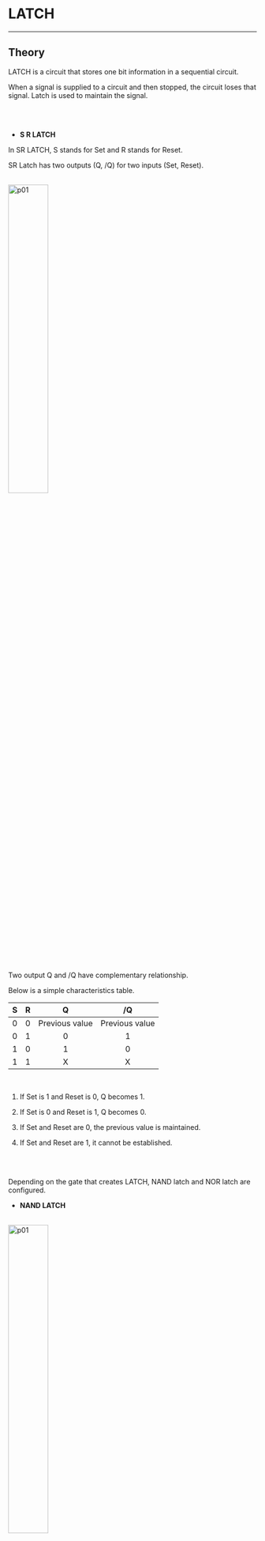 # LATCH
---
## Theory

LATCH is a circuit that stores one bit information in a sequential circuit.

When a signal is supplied to a circuit and then stopped, the circuit loses that signal. Latch is used to maintain the signal.


<br>

<br>

- **S R LATCH**

In SR LATCH, S stands for Set and R stands for Reset.

SR Latch has two outputs (Q, /Q) for two inputs (Set, Reset).

<br>
<img src="./pds/latcha01.png" alt="p01" style="width: 40%;"><br>
<br>

Two output Q and /Q have complementary relationship.

Below is a simple characteristics table.

|S|R|Q|/Q|
|:---:|:---:|:---:|:---:|
|0|0|Previous value|Previous value|
|0|1|0|1|
|1|0|1|0|
|1|1|X|X|

<br>

1. If Set is 1 and Reset is 0, Q becomes 1.

2. If Set is 0 and Reset is 1, Q becomes 0.

3. If Set and Reset are 0, the previous value is maintained. 

4. If Set and Reset are 1, it cannot be established.

<br>


<br>


Depending on the gate that creates LATCH, NAND latch and NOR latch are configured.  

- **NAND LATCH**

<br>
<img src="./pds/latcha02.png" alt="p01" style="width: 40%;"><br>
<br>

|SET|RESET|Q|/Q|
|:---:|:---:|:---:|:---:|
|0|0|X|X|
|0|1|1|0|
|1|0|0|1|
|1|1|Previous value|Previous value|


<br>


1. When SET and RESET = 0, which is to set and reset the latch simultaneously, producing an output of Q and /Q = 1. If the inputs return to 1 at the same time, the output value becomes unpredictable and this input condition is not used(X).

2. When SET = 0 and RESET = 1, output is always set to Q = 1, and even if the SET input becomes 1 again, output does not change. This is because when SET = RESET = 1, the previous value is maintained. This state is called the set state of the latch.

3. When SET = 1 and RESET = 0, output is always set to Q = 0. This state is called clear state of latch or reset state of latch. 

4. When SET and RESET = 1, it is in hold state and has no effect on the output state. Q and /Q outputs maintain the state before input.




** NOR LATCH**

<br>
<img src="./pds/latcha03.png" alt="p01" style="width: 40%;"><br>
<br>

|SET|RESET|Q|/Q|
|:---:|:---:|:---:|:---:|
|0|0|이전 값|이전 값|
|0|1|0|1|
|1|0|1|0|
|1|1|X|X|

1. When SET and RESET = 0, this is hold state for NOR latch and has no effect on the output state. Q and /Q maintain the state before input.

2. When SET = 0 and RESET = 1, output is always set to Q = 0.

3. When SET = 1 and RESET = 0, output is always set to Q = 1. 

4. When SET and RESET = 1, which is to set and reset the latch simultaneously, producing an output of Q and /Q = 0. If set and reset return to 0 at the same time, the output value becomes unpredictable and this input condition is not used(X).

NOR latch and NAND latch operate in the same way, except that it operates when SET=0, RESET=1 or when SET=1 and RESET=0.


<br>

---
## **Practice Objective 1**

Let's design and experiment with the circuit below.

<br>

<img src="./pds/latch03.png" alt="p03" style="width: 80%;">


<br>

Operational truth table of this circuit is as below.

|S|R|Q|QN|
|:---:|:---:|:---:|:---:|
|0|0|X|X|
|0|1|1|0|
|1|0|0|1|
|1|1|Previous |Previous |

<br>

Devices connected to check in SACT equipment are as below.

|S|R|Q|QN|
|:---:|:---:|:---:|:---:|
|SW7|SW6|LED7|LED6|

<br>
<img src="./pds/sact-latch.png" alt="sact-latch" style="width: 60%;">

<br>



### **Design**

1. . Prepare project file  <a href="./pds/NAND_SR.zip" download>NAND_SR.zip</a> for the experiment. 
<br>

2. Move the project compressed file downloaded to d:＼work and unzip it.

3. Run Quartus II and select File > Open Project.

4. Go to d:＼work＼NAND_SR folder, where the files are unzipped, and open NAND_SR project.

5. Select File > Open to import NAND_SR.bdf file. Or double-click NAND_SR  on the left side of the project.

6. Unfinished drawing is shown. Let's complete it with the drawing described before.


<img src="./pds/latch05.png" alt="p05" style="width: 80%;"><br>

<img src="./pds/latch03.png" alt="p01" style="width: 80%;"><br>

7. Complete the circuit by importing nand2 symbol and connecting the symbol with wire.

<img src="./pds/latch06.png" alt="p08" style="width: 80%;"><br>

<br>


### **Compile**


8. Select File > Save and save, and select Processing > Start Compilation to compile.

    Compilation is process to verify that there are no errors in the designed logic circuit and create programming file and simulation file.


<br><br>


### **Simulation**

9. Select File > Open, and change File Type to All Files (.) in Open File window in the lower right corner, then select Waveform.vwf file.

10. In Waveform window, select Simulation > Run Functional Simulation to run it.


<img src="./pds/ex10.png" alt="p11" style="width: 70%;"><br>

<img src="./pds/latch08.png" alt="p10" style="width: 80%;"><br>
<br>

### **Check Hardware Operation**

11. Prepare SACT equipment. Connect USB cable and power cable and press the power switch to supply power to the device.

12. In Quartus software, select Tool > Programmer.

13. Check that USB Blaster is connected in Hardware Setup on Programmer window. Press Start button to program to check the operation on the device.

14. Operate button switch and check output result on LED.

Devices connected to check in SACT equipment are as below.


|S|R|Q|QN|
|:---:|:---:|:---:|:---:|
|SW7|SW6|LED7|LED6|

<br>
<img src="./pds/sact-latch.png" alt="sact-latch" style="width: 60%;">


<br>

---
## **Practice Objective 2**

Let's design and experiment with the circuit below.

<br>

<img src="./pds/latcha03.png" alt="p03" style="width: 80%;">


<br>

Operational truth table of this circuit is as below.

|S|R|Q|QN|
|:---:|:---:|:---:|:---:|
|0|0|이전 값|이전 값|
|0|1|0|1|
|1|0|1|0|
|1|1|X|X|

<br>

Devices connected to check in SACT equipment are as below.

|S|R|Q|QN|
|:---:|:---:|:---:|:---:|
|SW7|SW6|LED7|LED6|


<br>
<img src="./pds/sact-latch.png" alt="sact-latcha" style="width: 60%;">

<br>



### **Design**

1. Prepare project file <a href="./pds/NOR_SR.zip" download>NOR_SR.zip</a> for the experiment.  
<br>

2. Move the project compressed file downloaded to d:＼work and unzip it.

3. Run Quartus II and select File > Open Project.

4. Go to d:＼work＼NOR_SR folder, where the files are unzipped, and open NOR_SR project.

5. Select File > Open to import NOR_SR.bdf file. Or double-click NOR_SR on the left side of the project.

6. Unfinished drawing is shown. Let's complete it with the drawing described before.


<img src="./pds/latcha05.png" alt="p05" style="width: 80%;"><br>

<img src="./pds/latcha03.png" alt="p01" style="width: 80%;"><br>

7. Complete the circuit by importing nor2 symbol and connecting the symbol with wire.

<img src="./pds/latcha06.png" alt="p08" style="width: 80%;"><br>

<br>


### **Compile**


8. Select File > Save and save, and select Processing > Start Compilation to compile.

    Compilation is process to verify that there are no errors in the designed logic circuit and create programming file and simulation file.


<br><br>


### **Simulation**

9. Select File > Open, and change File Type to All Files (.) in Open File window in the lower right corner, then select Waveform.vwf file.

10. In Waveform window, select Simulation > Run Functional Simulation to run it.


<img src="./pds/ex10.png" alt="p11" style="width: 70%;"><br>

<img src="./pds/latcha08.png" alt="p10" style="width: 80%;"><br>
<br>

### **Check Hardware Operation**

11. Prepare SACT equipment. Connect USB cable and power cable and press the power switch to supply power to the device.

12. In Quartus software, select Tool > Programmer.

13. Check that USB Blaster is connected in Hardware Setup on Programmer window. Press Start button to program to check the operation on the device.

14. Operate button switch and check output result on LED.

Devices connected to check in SACT equipment are as below.


|S|R|Q|QN|
|:---:|:---:|:---:|:---:|
|SW7|SW6|LED7|LED6|


<br>
<img src="./pds/sact-latch.png" alt="sact-latch" style="width: 60%;">


<br>








